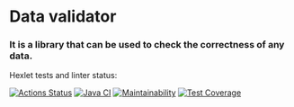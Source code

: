 # Data validator 
### It is a library that can be used to check the correctness of any data.
Hexlet tests and linter status:

[![Actions Status](https://github.com/KarUrals/java-project-78/workflows/hexlet-check/badge.svg)](https://github.com/KarUrals/java-project-78/actions)
[![Java CI](https://github.com/KarUrals/java-project-78/actions/workflows/test-and-linter-check.yml/badge.svg)](https://github.com/KarUrals/java-project-78/actions/workflows/test-and-linter-check.yml)
[![Maintainability](https://api.codeclimate.com/v1/badges/62e9408a2582cf608b5e/maintainability)](https://codeclimate.com/github/KarUrals/java-project-78/maintainability)
[![Test Coverage](https://api.codeclimate.com/v1/badges/62e9408a2582cf608b5e/test_coverage)](https://codeclimate.com/github/KarUrals/java-project-78/test_coverage)